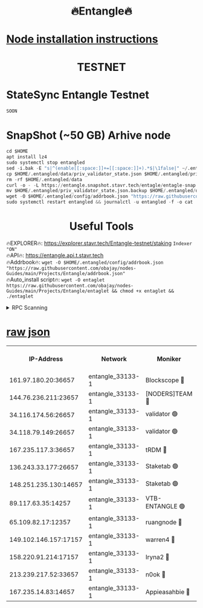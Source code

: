 <h1 align="center"> 🔥Entangle🔥</h1>

[Node installation instructions](https://github.com/obajay/nodes-Guides/tree/main/Projects/Entangle)
=

<h1 align="center"> TESTNET</h1>

# StateSync Entangle Testnet
```python
SOON
```
# SnapShot (~50 GB) Arhive node
```python
cd $HOME
apt install lz4
sudo systemctl stop entangled
sed -i.bak -E "s|^(enable[[:space:]]+=[[:space:]]+).*$|\1false|" ~/.entangled/config/config.toml
cp $HOME/.entangled/data/priv_validator_state.json $HOME/.entangled/priv_validator_state.json.backup
rm -rf $HOME/.entangled/data
curl -o - -L https://entangle.snapshot.stavr.tech/entagle/entagle-snap.tar.lz4 | lz4 -c -d - | tar -x -C $HOME/.entangled --strip-components 2
mv $HOME/.entangled/priv_validator_state.json.backup $HOME/.entangled/data/priv_validator_state.json
wget -O $HOME/.entangled/config/addrbook.json "https://raw.githubusercontent.com/obajay/nodes-Guides/main/Projects/Entangle/addrbook.json"
sudo systemctl restart entangled && journalctl -u entangled -f -o cat
```
 <h1 align="center"> Useful Tools</h1>
 
🔥EXPLORER🔥: https://explorer.stavr.tech/Entangle-testnet/staking        `Indexer "ON"` \
🔥API🔥:      https://entangle.api.t.stavr.tech \
🔥Addrbook🔥: ```wget -O $HOME/.entangled/config/addrbook.json "https://raw.githubusercontent.com/obajay/nodes-Guides/main/Projects/Entangle/addrbook.json"``` \
🔥Auto_install script🔥:  `wget -O entaglet https://raw.githubusercontent.com/obajay/nodes-Guides/main/Projects/Entangle/entaglet && chmod +x entaglet && ./entaglet`


<details>
<summary>RPC Scanning</summary>

<h2 align="center"> We scan nodes in real time every 4 hours. And we provide the final result of RPC endpoints.
We cannot influence the operation of these nodes in any way. </h2>


```python
If Voting Power is higher than 0 --> then the Node is a validator of the network and may be subject to attack and be a potential threat to the chain.
```
```python
We marked such validators with a red symbol
```

</details>

[raw json](https://rpc-check.entangt.stavr.tech/entangt/rpc-entangt-result.json)
=


<table><tr><th>IP-Address</th><th>Network</th><th>Moniker</th><th>Latest Block Height</th><th>Earliest Block Height</th><th>Catching Up</th><th>Tx Index</th><th>Voting Power</th><th>Scan Time</th></tr><tr><td>161.97.180.20:36657</td><td>entangle_33133-1</td><td>Blockscope 🔴</td><td>1744096</td><td>1</td><td>False</td><td>off</td><td>259586473635098</td><td>2024-01-18T07:51:11.991034600UTC</td></tr><tr><td>144.76.236.211:23657</td><td>entangle_33133-1</td><td>[NODERS]TEAM 🔴</td><td>1744098</td><td>1</td><td>False</td><td>off</td><td>47049700500000000</td><td>2024-01-18T07:51:21.771084852UTC</td></tr><tr><td>34.116.174.56:26657</td><td>entangle_33133-1</td><td>validator 🟢</td><td>1744099</td><td>1</td><td>False</td><td>on</td><td>0</td><td>2024-01-18T07:51:28.622898296UTC</td></tr><tr><td>34.118.79.149:26657</td><td>entangle_33133-1</td><td>validator 🟢</td><td>1744099</td><td>1</td><td>False</td><td>on</td><td>0</td><td>2024-01-18T07:51:29.392353441UTC</td></tr><tr><td>167.235.117.3:36657</td><td>entangle_33133-1</td><td>tRDM 🔴</td><td>1744099</td><td>1</td><td>False</td><td>on</td><td>156936948832723</td><td>2024-01-18T07:51:30.306907586UTC</td></tr><tr><td>136.243.33.177:26657</td><td>entangle_33133-1</td><td>Staketab 🟢</td><td>1744098</td><td>660001</td><td>False</td><td>on</td><td>0</td><td>2024-01-18T07:51:24.118946993UTC</td></tr><tr><td>148.251.235.130:14657</td><td>entangle_33133-1</td><td>Staketab 🟢</td><td>1744096</td><td>660801</td><td>False</td><td>on</td><td>0</td><td>2024-01-18T07:51:11.639925038UTC</td></tr><tr><td>89.117.63.35:14257</td><td>entangle_33133-1</td><td>VTB-ENTANGLE 🟢</td><td>1744098</td><td>1162001</td><td>False</td><td>off</td><td>0</td><td>2024-01-18T07:51:21.193480413UTC</td></tr><tr><td>65.109.82.17:12357</td><td>entangle_33133-1</td><td>ruangnode 🔴</td><td>1744096</td><td>1312001</td><td>False</td><td>off</td><td>351460335362747</td><td>2024-01-18T07:51:12.398300072UTC</td></tr><tr><td>149.102.146.157:17157</td><td>entangle_33133-1</td><td>warren4 🔴</td><td>1744098</td><td>1436001</td><td>False</td><td>on</td><td>454417023854259</td><td>2024-01-18T07:51:21.530954761UTC</td></tr><tr><td>158.220.91.214:17157</td><td>entangle_33133-1</td><td>Iryna2 🔴</td><td>1744099</td><td>1440001</td><td>False</td><td>on</td><td>278277208343724</td><td>2024-01-18T07:51:29.699461084UTC</td></tr><tr><td>213.239.217.52:33657</td><td>entangle_33133-1</td><td>n0ok 🔴</td><td>1744099</td><td>1644099</td><td>False</td><td>off</td><td>46574292273662988</td><td>2024-01-18T07:51:28.886920678UTC</td></tr><tr><td>167.235.14.83:14657</td><td>entangle_33133-1</td><td>Appieasahbie 🔴</td><td>1744099</td><td>1716001</td><td>False</td><td>on</td><td>44123121801989996</td><td>2024-01-18T07:51:29.950812653UTC</td></tr></table>

